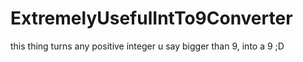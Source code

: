 # ExtremelyUsefulIntTo9Converter

this thing turns any positive integer u say bigger than 9, into a 9 ;D
